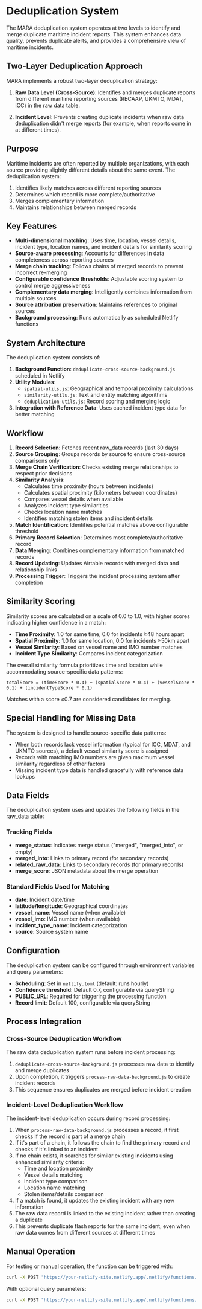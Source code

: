 # Deduplication System

The MARA deduplication system operates at two levels to identify and merge duplicate maritime incident reports. This system enhances data quality, prevents duplicate alerts, and provides a comprehensive view of maritime incidents.

## Two-Layer Deduplication Approach

MARA implements a robust two-layer deduplication strategy:

1. **Raw Data Level (Cross-Source)**: Identifies and merges duplicate reports from different maritime reporting sources (RECAAP, UKMTO, MDAT, ICC) in the raw data table.

2. **Incident Level**: Prevents creating duplicate incidents when raw data deduplication didn't merge reports (for example, when reports come in at different times).

## Purpose

Maritime incidents are often reported by multiple organizations, with each source providing slightly different details about the same event. The deduplication system:

1. Identifies likely matches across different reporting sources
2. Determines which record is more complete/authoritative 
3. Merges complementary information
4. Maintains relationships between merged records

## Key Features

- **Multi-dimensional matching**: Uses time, location, vessel details, incident type, location names, and incident details for similarity scoring
- **Source-aware processing**: Accounts for differences in data completeness across reporting sources
- **Merge chain tracking**: Follows chains of merged records to prevent incorrect re-merging
- **Configurable confidence thresholds**: Adjustable scoring system to control merge aggressiveness
- **Complementary data merging**: Intelligently combines information from multiple sources
- **Source attribution preservation**: Maintains references to original sources
- **Background processing**: Runs automatically as scheduled Netlify functions

## System Architecture

The deduplication system consists of:

1. **Background Function**: `deduplicate-cross-source-background.js` scheduled in Netlify
2. **Utility Modules**:
   - `spatial-utils.js`: Geographical and temporal proximity calculations
   - `similarity-utils.js`: Text and entity matching algorithms
   - `deduplication-utils.js`: Record scoring and merging logic
3. **Integration with Reference Data**: Uses cached incident type data for better matching

## Workflow

1. **Record Selection**: Fetches recent raw_data records (last 30 days)
2. **Source Grouping**: Groups records by source to ensure cross-source comparisons only
3. **Merge Chain Verification**: Checks existing merge relationships to respect prior decisions
4. **Similarity Analysis**: 
   - Calculates time proximity (hours between incidents)
   - Calculates spatial proximity (kilometers between coordinates)
   - Compares vessel details when available
   - Analyzes incident type similarities
   - Checks location name matches
   - Identifies matching stolen items and incident details
5. **Match Identification**: Identifies potential matches above configurable threshold
6. **Primary Record Selection**: Determines most complete/authoritative record
7. **Data Merging**: Combines complementary information from matched records
8. **Record Updating**: Updates Airtable records with merged data and relationship links
9. **Processing Trigger**: Triggers the incident processing system after completion

## Similarity Scoring

Similarity scores are calculated on a scale of 0.0 to 1.0, with higher scores indicating higher confidence in a match:

- **Time Proximity**: 1.0 for same time, 0.0 for incidents ≥48 hours apart
- **Spatial Proximity**: 1.0 for same location, 0.0 for incidents ≥50km apart
- **Vessel Similarity**: Based on vessel name and IMO number matches
- **Incident Type Similarity**: Compares incident categorization

The overall similarity formula prioritizes time and location while accommodating source-specific data patterns:

```
totalScore = (timeScore * 0.4) + (spatialScore * 0.4) + (vesselScore * 0.1) + (incidentTypeScore * 0.1)
```

Matches with a score ≥0.7 are considered candidates for merging.

## Special Handling for Missing Data

The system is designed to handle source-specific data patterns:

- When both records lack vessel information (typical for ICC, MDAT, and UKMTO sources), a default vessel similarity score is assigned
- Records with matching IMO numbers are given maximum vessel similarity regardless of other factors
- Missing incident type data is handled gracefully with reference data lookups

## Data Fields

The deduplication system uses and updates the following fields in the raw_data table:

### Tracking Fields
- **merge_status**: Indicates merge status ("merged", "merged_into", or empty)
- **merged_into**: Links to primary record (for secondary records)
- **related_raw_data**: Links to secondary records (for primary records)
- **merge_score**: JSON metadata about the merge operation

### Standard Fields Used for Matching
- **date**: Incident date/time
- **latitude/longitude**: Geographical coordinates
- **vessel_name**: Vessel name (when available)
- **vessel_imo**: IMO number (when available)
- **incident_type_name**: Incident categorization
- **source**: Source system name

## Configuration

The deduplication system can be configured through environment variables and query parameters:

- **Scheduling**: Set in `netlify.toml` (default: runs hourly)
- **Confidence threshold**: Default 0.7, configurable via queryString
- **PUBLIC_URL**: Required for triggering the processing function
- **Record limit**: Default 100, configurable via queryString

## Process Integration

### Cross-Source Deduplication Workflow

The raw data deduplication system runs before incident processing:

1. `deduplicate-cross-source-background.js` processes raw data to identify and merge duplicates
2. Upon completion, it triggers `process-raw-data-background.js` to create incident records
3. This sequence ensures duplicates are merged before incident creation

### Incident-Level Deduplication Workflow

The incident-level deduplication occurs during record processing:

1. When `process-raw-data-background.js` processes a record, it first checks if the record is part of a merge chain
2. If it's part of a chain, it follows the chain to find the primary record and checks if it's linked to an incident
3. If no chain exists, it searches for similar existing incidents using enhanced similarity criteria:
   - Time and location proximity
   - Vessel details matching
   - Incident type comparison
   - Location name matching
   - Stolen items/details comparison
4. If a match is found, it updates the existing incident with any new information
5. The raw data record is linked to the existing incident rather than creating a duplicate
6. This prevents duplicate flash reports for the same incident, even when raw data comes from different sources at different times

## Manual Operation

For testing or manual operation, the function can be triggered with:

```sh
curl -X POST "https://your-netlify-site.netlify.app/.netlify/functions/deduplicate-cross-source-background"
```

With optional query parameters:
```sh
curl -X POST "https://your-netlify-site.netlify.app/.netlify/functions/deduplicate-cross-source-background?dryRun=true&confidenceThreshold=0.75"
```